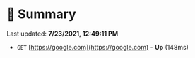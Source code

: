 # 📖 Summary
Last updated: **7/23/2021, 12:49:11 PM**

- `GET` [https://google.com](https://google.com) - **Up** (148ms)
